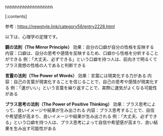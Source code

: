 

hhhhhhhhhhhhhhhhhhh
    
[:contents]

参考 : https://newstyle.link/category58/entry2228.html

以下は、心理学の定理です。

**鏡の法則（The Mirror Principle）**
効果：自分の口癖が自分の性格を反映する
内容：口癖は、自分の思考や感情を反映するため、口癖から性格を分析することができる
例：「大丈夫、必ずできる」という口癖を持つ人は、前向きで明るくてプラス発想の性格の人であると判断できる

**言霊の法則（The Power of Words）**
効果：言葉には現実化する力がある
内容：自己の言葉が現実化することを信じることで、自己の思考や感情が現実化する
例：「運がいい」という言葉を繰り返すことで、実際に運気がよくなる可能性がある

**プラス思考の法則（The Power of Positive Thinking）**
効果：プラス思考によって、良いイメージや結果が生み出される
内容：プラス思考することで、自信や希望感が高まり、良いイメージや結果が生み出される
例：「大丈夫、必ずできる」という口癖を持つ人は、プラス思考によって自信や希望感が高まり、良い結果を生み出す可能性がある

    